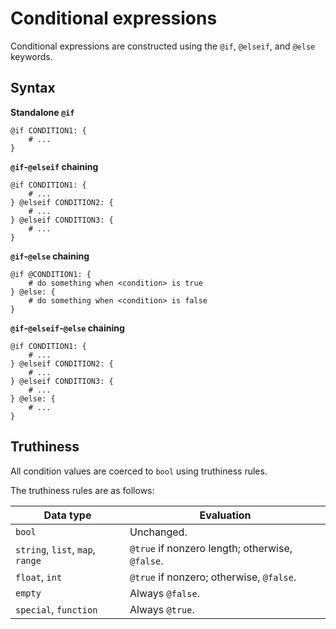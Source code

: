 # Conditional expressions

Conditional expressions are constructed using the `@if`, `@elseif`, and `@else` keywords.

## Syntax

**Standalone `@if`**
```rant
@if CONDITION1: {
    # ...
}
```

**`@if`-`@elseif` chaining**
```rant
@if CONDITION1: {
    # ...
} @elseif CONDITION2: {
    # ...
} @elseif CONDITION3: {
    # ...
}
```

**`@if`-`@else` chaining**
```rant
@if @CONDITION1: {
    # do something when <condition> is true
} @else: {
    # do something when <condition> is false
}
```

**`@if`-`@elseif`-`@else` chaining**
```rant
@if CONDITION1: {
    # ...
} @elseif CONDITION2: {
    # ...
} @elseif CONDITION3: {
    # ...
} @else: {
    # ...
}
```

## Truthiness

All condition values are coerced to `bool` using truthiness rules.

The truthiness rules are as follows:

| Data type                        | Evaluation                                      |
|----------------------------------|-------------------------------------------------|
| `bool`                           | Unchanged.                                      |
| `string`, `list`, `map`, `range` | `@true` if nonzero length; otherwise, `@false`. |
| `float`, `int`                   | `@true` if nonzero; otherwise, `@false`.        |
| `empty`                          | Always `@false`.                                |
| `special`, `function`            | Always `@true`.                                 |